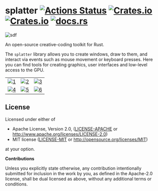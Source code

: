 # splatter [![Actions Status](https://github.com/splatter-org/splatter/workflows/cpal/badge.svg)](https://github.com/splatter-org/splatter/actions) [![Crates.io](https://img.shields.io/crates/v/splatter.svg)](https://crates.io/crates/splatter) [![Crates.io](https://img.shields.io/crates/l/splatter.svg)](https://github.com/splatter-org/splatter/splatter/blob/master/LICENSE-MIT) [![docs.rs](https://docs.rs/splatter/badge.svg)](https://docs.rs/splatter/)

![sdf](https://i.imgur.com/1ldLFfj.png)

An open-source creative-coding toolkit for Rust.

The `splatter` library allows you to create windows, draw to them, and interact
via events such as mouse movement or keyboard presses. Here you can find
tools for creating graphics, user interfaces and low-level access to the GPU.

|     |     |     |
| --- |:---:| ---:|
| [![1](https://i.imgur.com/4TtL8kP.gif)](https://github.com/splatter-org/splatter/blob/master/examples/generative_design/color/p_1_0_01.rs) | [![2](https://i.imgur.com/ly3Uk3g.gif)](https://github.com/splatter-org/splatter/blob/master/examples/draw/draw_mesh.rs) | [![3](https://i.imgur.com/GP6zlSR.gif)](https://github.com/splatter-org/splatter/blob/master/examples/draw/draw.rs) |
| [![4](https://i.imgur.com/kPn91tW.gif)](https://github.com/splatter-org/splatter/blob/master/examples/draw/draw_polygon.rs) | [![5](https://i.imgur.com/gaiWHZX.gif)](https://github.com/splatter-org/splatter/blob/master/examples/simple_ui.rs) | [![6](https://i.imgur.com/lm4RI4N.gif)](https://github.com/splatter-org/splatter/blob/master/examples/draw/draw_polyline.rs) |

## License

Licensed under either of

 * Apache License, Version 2.0, ([LICENSE-APACHE](LICENSE-APACHE) or http://www.apache.org/licenses/LICENSE-2.0)
 * MIT license ([LICENSE-MIT](LICENSE-MIT) or http://opensource.org/licenses/MIT)

at your option.

**Contributions**

Unless you explicitly state otherwise, any contribution intentionally submitted
for inclusion in the work by you, as defined in the Apache-2.0 license, shall be
dual licensed as above, without any additional terms or conditions.
